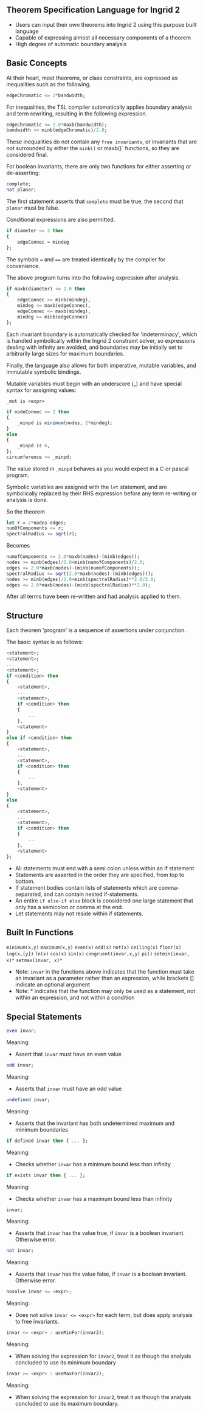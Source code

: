 Theorem Specification Language for Ingrid 2
------------------------------

* Users can input their own theorems into Ingrid 2 using this purpose built language
* Capable of expressing almost all necessary components of a theorem
* High degree of automatic boundary analysis


Basic Concepts
--------------

At their heart, most theorems, or class constraints, are expressed as inequalities such as the following.

```haskell
edgeChromatic <= 2*bandwidth;
```

For inequalities, the TSL compiler automatically applies boundary analysis and term rewriting, resulting in the following expression.

```haskell
edgeChromatic <= 2.0*maxb(bandwidth);
bandwidth >= minb(edgeChromatic)/2.0;
```

These inequalities do not contain any `free invariants`, or invariants that are not surrounded by either the `minb()` or maxb()` functions, so they are considered final.

For boolean invariants, there are only two functions for either asserting or de-asserting:

```haskell
complete;
not planar;
```

The first statement asserts that `complete` must be true, the second that `planar` must be false.

Conditional expressions are also permitted.

```haskell
if diameter <= 2 then
{
    edgeConnec = mindeg
};
```

The symbols `=` and `==` are treated identically by the compiler for convenience.

The above program turns into the following expression after analysis.

```haskell
if maxb(diameter) <= 2.0 then 
{
    edgeConnec >= minb(mindeg),
    mindeg <= maxb(edgeConnec),
    edgeConnec <= maxb(mindeg),
    mindeg >= minb(edgeConnec)
};
```

Each invariant boundary is automatically checked for 'indeterminacy', which is handled symbolically within the Ingrid 2 constraint solver, so expressions dealing with infinity are avoided, and boundaries may be initially set to arbitrarily large sizes for maximum boundaries.

Finally, the language also allows for both imperative, mutable variables, and immutable symbolic bindings.

Mutable variables must begin with an underscore (_) and have special syntax for assigning values:

`_mut is <expr>`

```haskell
if nodeConnec >= 2 then
{
    _minpd is minimum(nodes, 2*mindeg);
} 
else
{
    _minpd is 6,
};
circumference >= _minpd;
```

The value stored in `_minpd` behaves as you would expect in a C or pascal program.


Symbolic variables are assigned with the `let` statement, and are symbolically replaced by their RHS expression before any term re-writing or analysis is done.

So the theorem

```haskell
let r = 2*nodes-edges;
numOfComponents <= r;
spectralRadius <= sqrt(r);
```

Becomes

```haskell
numofComponents <= 2.0*maxb(nodes)-(minb(edges));
nodes >= minb(edges)/2.0+minb(numofComponents)/2.0;
edges <= 2.0*maxb(nodes)-(minb(numofComponents));
spectralRadius <= sqrt(2.0*maxb(nodes)-(minb(edges)));
nodes >= minb(edges)/2.0+minb(spectralRadius)**2.0/2.0;
edges <= 2.0*maxb(nodes)-(minb(spectralRadius)**2.0);
```

After all terms have been re-written and had analysis applied to them.

Structure
---------

Each theorem 'program' is a sequence of assertions under conjunction.

The basic syntax is as follows:

```haskell
<statement>;
<statement>;
...
<statement>;
if <condition> then
{
    <statement>,
    ...
    <statement>,
    if <condition> then
    {
        ...
    },
    <statement>
} 
else if <condition> then
{
    <statement>,
    ...
    <statement>,
    if <condition> then
    {
        ...
    },
    <statement>
}
else
{
    <statement>,
    ...
    <statement>,
    if <condition> then
    {
        ...
    },
    <statement>
};
```

* All statements must end with a semi colon unless within an if statement
* Statements are asserted in the order they are specified, from top to bottom.
* If statement bodies contain lists of statements which are comma-separated, and can contain nested if-statements.
* An entire `if else-if else` block is considered one large statement that only has a semicolon or comma at the end.
* Let statements may not reside within if statements.

Built In Functions
------------------

`minimum(x,y)`
`maximum(x,y)`
`even(x)`
`odd(x)`
`not(x)`
`ceiling(x)`
`floor(x)`
`log(x,[y])`
`ln(x)`
`cos(x)`
`sin(x)`
`congruent(invar,x,y)`
`pi()`
`setmin(invar, x)*`
`setmax(invar, x)*`

* Note: `invar` in the functions above indicates that the function must take an invariant as a parameter rather than an expression, while brackets [] indicate an optional argument
* Note: * indicates that the function may only be used as a statement, not within an expression, and not within a condition

Special Statements
----------------------------

```haskell
even invar;
```

Meaning: 
* Assert that `invar` must have an even value

```haskell
odd invar;
```

Meaning:
* Asserts that `invar` must have an odd value

```haskell
undefined invar;
```

Meaning:
* Asserts that the invariant has both undetermined maximum and minimum boundaries

```haskell
if defined invar then { ... };
```

Meaning:
* Checks whether `invar` has a minimum bound less than infinity

```haskell
if exists invar then { ... };
```

Meaning:
* Checks whether `invar` has a maximum bound less than infinity

```haskell
invar;
```

Meaning:
* Asserts that `invar` has the value true, if `invar` is a boolean invariant. Otherwise error.

```haskell
not invar;
```

Meaning:
* Asserts that `invar` has the value false, if `invar` is a boolean invariant. Otherwise error.

```haskell
nosolve invar <= <expr>;
```

Meaning:
* Does not solve `invar <= <expr>` for each term, but does apply analysis to free invariants.

```haskell
invar <= <expr> : useMinFor(invar2);
```

Meaning:
* When solving the expression for `invar2`, treat it as though the analysis concluded to use its minimum boundary

```haskell
invar >= <expr> : useMaxFor(invar2);
```

Meaning:
* When solving the expression for `invar2`, treat it as though the analysis concluded to use its maximum boundary.
